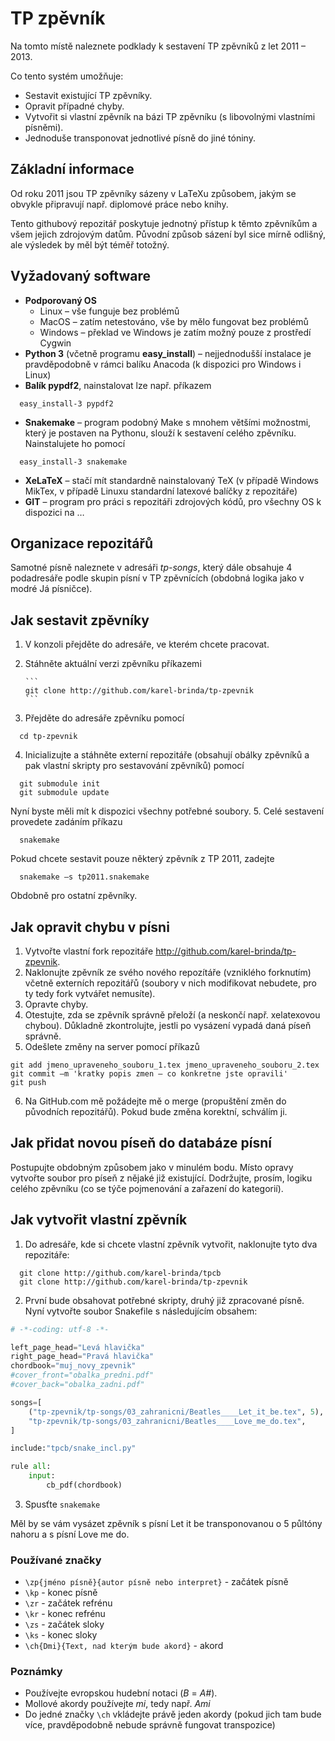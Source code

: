 # TP zpěvník

Na tomto místě naleznete podklady k sestavení TP zpěvníků z let 2011 – 2013.

Co tento systém umožňuje:
*	Sestavit existující TP zpěvníky.
*	Opravit případné chyby.
*	Vytvořit si vlastní zpěvník na bázi TP zpěvníku (s libovolnými vlastními písněmi).
*	Jednoduše transponovat jednotlivé písně do jiné tóniny.

## Základní informace

Od roku 2011 jsou TP zpěvníky sázeny v LaTeXu způsobem, jakým se obvykle připravují např. diplomové práce nebo knihy.

Tento githubový repozitář poskytuje jednotný přístup k těmto zpěvníkům a všem jejich zdrojovým datům. Původní způsob sázení byl sice mírně odlišný, ale výsledek by měl být téměř totožný.

## Vyžadovaný software

* **Podporovaný OS**
  * Linux – vše funguje bez problémů
  * MacOS – zatím netestováno, vše by mělo fungovat bez problémů
  * Windows – překlad ve Windows je zatím možný pouze z prostředí Cygwin
*	**Python 3** (včetně programu **easy_install**) – nejjednodušší instalace je pravděpodobně v rámci balíku Anacoda (k dispozici pro Windows i Linux)
  *	**Balík pypdf2**, nainstalovat lze např. příkazem
  ```
    easy_install-3 pypdf2
  ```
  * **Snakemake** – program podobný Make s mnohem většími možnostmi, který je postaven na Pythonu, slouží k sestavení celého zpěvníku. Nainstalujete ho pomocí
  ```
    easy_install-3 snakemake
  ```
*	**XeLaTeX** – stačí mít standardně nainstalovaný TeX (v případě Windows MikTex, v případě Linuxu standardní latexové balíčky z repozitáře)
*	**GIT** – program pro práci s repozitáři zdrojových kódů, pro všechny OS k dispozici na …

## Organizace repozitářů

Samotné písně naleznete v adresáři *tp-songs*, který dále obsahuje 4 podadresáře podle skupin písní v TP zpěvnících (obdobná logika jako v modré Já písničce).

## Jak sestavit zpěvníky

1.	V konzoli přejděte do adresáře, ve kterém chcete pracovat.
2.	Stáhněte aktuální verzi zpěvníku příkazemi

		```
		git clone http://github.com/karel-brinda/tp-zpevnik
		```

3.	Přejděte do adresáře zpěvníku pomocí
```
  cd tp-zpevnik
```
4.	Inicializujte a stáhněte externí repozitáře (obsahují obálky zpěvníků a pak vlastní skripty pro sestavování zpěvníků) pomocí
```
  git submodule init
  git submodule update
```
Nyní byste měli mít k dispozici všechny potřebné soubory.
5.	Celé sestavení provedete zadáním příkazu
```
  snakemake
```
Pokud chcete sestavit pouze některý zpěvník z TP 2011, zadejte
```
  snakemake –s tp2011.snakemake
```
Obdobně pro ostatní zpěvníky.

## Jak opravit chybu v písni

1.	Vytvořte vlastní fork repozitáře http://github.com/karel-brinda/tp-zpevnik.
2.	Naklonujte zpěvník ze svého nového repozítáře (vzniklého forknutím) včetně externích repozitářů (soubory v nich modifikovat nebudete, pro ty tedy fork vytvářet nemusíte).
3.	Opravte chyby.
4.	Otestujte, zda se zpěvník správně přeloží (a neskončí např. xelatexovou chybou). Důkladně zkontrolujte, jestli po vysázení vypadá daná píseň správně.
5.	Odešlete změny na server pomocí příkazů
```
git add jmeno_upraveneho_souboru_1.tex jmeno_upraveneho_souboru_2.tex
git commit –m 'kratky popis zmen – co konkretne jste opravili'
git push
```
6.	Na GitHub.com mě požádejte mě o merge (propuštění změn do původních repozitářů). Pokud bude změna korektní, schválím ji.

## Jak přidat novou píseň do databáze písní

Postupujte obdobným způsobem jako v minulém bodu. Místo opravy vytvořte soubor pro píseň z nějaké již existující.
Dodržujte, prosím, logiku celého zpěvníku (co se týče pojmenování a zařazení do kategorií).

## Jak vytvořit vlastní zpěvník

 1. Do adresáře, kde si chcete vlastní zpěvník vytvořit, naklonujte tyto dva repozitáře:
```
  git clone http://github.com/karel-brinda/tpcb
  git clone http://github.com/karel-brinda/tp-zpevnik
```
 2. První bude obsahovat potřebné skripty, druhý již zpracované písně. Nyní vytvořte soubor Snakefile s následujícím obsahem:

```python
# -*-coding: utf-8 -*-

left_page_head="Levá hlavička"
right_page_head="Pravá hlavička"
chordbook="muj_novy_zpevnik"
#cover_front="obalka_predni.pdf"
#cover_back="obalka_zadni.pdf"

songs=[
	("tp-zpevnik/tp-songs/03_zahranicni/Beatles____Let_it_be.tex", 5), # 5 = transpozice o 5 půltónů nahoru
	"tp-zpevnik/tp-songs/03_zahranicni/Beatles____Love_me_do.tex",
]

include:"tpcb/snake_incl.py"

rule all:
	input:
		cb_pdf(chordbook)

```
 3. Spusťte ```snakemake```

Měl by se vám vysázet zpěvník s písní Let it be transponovanou o 5 půltóny nahoru a s písní Love me do.

### Používané značky

* ```\zp{jméno písně}{autor písně nebo interpret}``` - začátek písně
* ```\kp``` - konec písně
* ```\zr``` - začátek refrénu
* ```\kr``` - konec refrénu
* ```\zs``` - začátek sloky
* ```\ks``` - konec sloky
* ```\ch{Dmi}{Text, nad kterým bude akord}``` - akord

### Poznámky

* Používejte evropskou hudební notaci (*B* = *A#*).
* Mollové akordy používejte *mi*, tedy např. *Ami*
* Do jedné značky ```\ch``` vkládejte právě jeden akordy (pokud jich tam bude více, pravděpodobně nebude správně fungovat transpozice)
